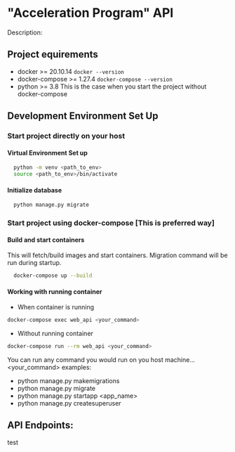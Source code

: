 # "Acceleration Program" API

Description:

## Project equirements

* docker >= 20.10.14
  ```docker --version```
* docker-compose >= 1.27.4
  ```docker-compose --version```
* python >= 3.8
  This is the case when you start the project without docker-compose

## Development Environment Set Up

### Start project directly on your host

#### Virtual Environment Set up

```bash
  python -m venv <path_to_env>
  source <path_to_env>/bin/activate
```

#### Initialize database

```bash
  python manage.py migrate
```

### Start project using docker-compose [This is preferred way]

#### Build and start containers

This will fetch/build images and start containers. Migration command will be run during startup.

```bash
  docker-compose up --build
```

#### Working with running container

* When container is running

```bash
docker-compose exec web_api <your_command>
```

* Without running container

```bash
docker-compose run --rm web_api <your_command>
```

You can run any command you would run on you host machine...
<your_command> examples:

* python manage.py makemigrations
* python manage.py migrate
* python manage.py startapp <app_name>
* python manage.py createsuperuser

## API Endpoints:
test